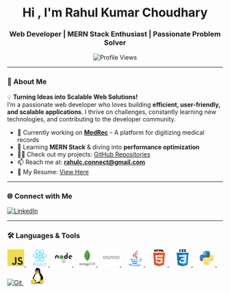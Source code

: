 <h1 align="center">Hi , I'm Rahul Kumar Choudhary</h1>
<h3 align="center"> Web Developer | MERN Stack Enthusiast | Passionate Problem Solver</h3>

<p align="center">
  <img src="https://komarev.com/ghpvc/?username=rahulstd82&label=Profile%20views&color=0e75b6&style=flat" alt="Profile Views" />
</p>

---

### 🚀 About Me  
💡 **Turning Ideas into Scalable Web Solutions!**  
I’m a passionate web developer who loves building **efficient, user-friendly, and scalable applications**. I thrive on challenges, constantly learning new technologies, and contributing to the developer community.

- 🔭 Currently working on **[MedRec](https://github.com/rahulstd82/MedRec1)** – A platform for digitizing medical records  
- 🌱 Learning **MERN Stack** & diving into **performance optimization**  
- 👨‍💻 Check out my projects: [GitHub Repositories](https://github.com/rahulstd82)  
- 📫 Reach me at: **rahulc.connect@gmail.com**  
- 📄 My Resume: [View Here](https://drive.google.com/file/d/1_-y10ddn3dzILWPNpGeDmluZvI5cQGiZ/view?usp=sharing)  

---

### 🌐 Connect with Me  
<p align="left">
  <a href="https://linkedin.com/in/rahulkc20" target="_blank">
    <img src="https://img.shields.io/badge/LinkedIn-%230077B5.svg?style=for-the-badge&logo=linkedin&logoColor=white" alt="LinkedIn" />
  </a>
</p>

---

### 🛠️ Languages & Tools  
<p align="left">
  <a href="https://developer.mozilla.org/en-US/docs/Web/JavaScript" target="_blank">
    <img src="https://raw.githubusercontent.com/devicons/devicon/master/icons/javascript/javascript-original.svg" alt="JavaScript" width="40" height="40"/>
  </a> &nbsp;&nbsp;
  
  <a href="https://reactjs.org/" target="_blank">
    <img src="https://raw.githubusercontent.com/devicons/devicon/master/icons/react/react-original-wordmark.svg" alt="React" width="40" height="40"/>
  </a> &nbsp;&nbsp;
  
  <a href="https://nodejs.org" target="_blank">
    <img src="https://raw.githubusercontent.com/devicons/devicon/master/icons/nodejs/nodejs-original-wordmark.svg" alt="Node.js" width="40" height="40"/>
  </a> &nbsp;&nbsp;
  
  <a href="https://www.mongodb.com/" target="_blank">
    <img src="https://raw.githubusercontent.com/devicons/devicon/master/icons/mongodb/mongodb-original-wordmark.svg" alt="MongoDB" width="40" height="40"/>
  </a> &nbsp;&nbsp;
  
  <a href="https://expressjs.com" target="_blank">
    <img src="https://raw.githubusercontent.com/devicons/devicon/master/icons/express/express-original-wordmark.svg" alt="Express.js" width="40" height="40"/>
  </a> &nbsp;&nbsp;
  
  <a href="https://www.java.com" target="_blank">
    <img src="https://raw.githubusercontent.com/devicons/devicon/master/icons/java/java-original.svg" alt="Java" width="40" height="40"/>
  </a> &nbsp;&nbsp;
  
  <a href="https://www.w3.org/html/" target="_blank">
    <img src="https://raw.githubusercontent.com/devicons/devicon/master/icons/html5/html5-original-wordmark.svg" alt="HTML" width="40" height="40"/>
  </a> &nbsp;&nbsp;
  
  <a href="https://www.w3schools.com/css/" target="_blank">
    <img src="https://raw.githubusercontent.com/devicons/devicon/master/icons/css3/css3-original-wordmark.svg" alt="CSS" width="40" height="40"/>
  </a> &nbsp;&nbsp;
  
  <a href="https://www.python.org" target="_blank">
    <img src="https://raw.githubusercontent.com/devicons/devicon/master/icons/python/python-original.svg" alt="Python" width="40" height="40"/>
  </a> &nbsp;&nbsp;
  
  <a href="https://git-scm.com/" target="_blank">
    <img src="https://www.vectorlogo.zone/logos/git-scm/git-scm-icon.svg" alt="Git" width="40" height="40"/>
  </a> &nbsp;&nbsp;
  
  <a href="https://www.linux.org/" target="_blank">
    <img src="https://raw.githubusercontent.com/devicons/devicon/master/icons/linux/linux-original.svg" alt="Linux" width="40" height="40"/>
  </a> 
</p>
